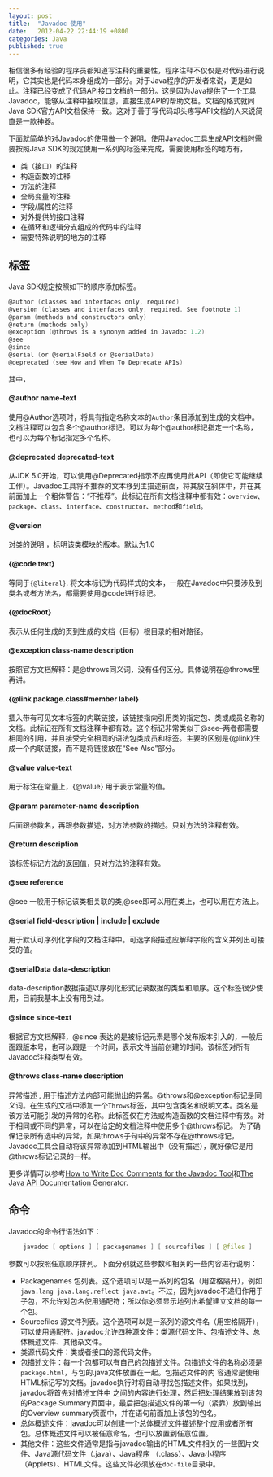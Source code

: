 ```yaml
---
layout: post
title:  "Javadoc 使用"
date:   2012-04-22 22:44:19 +0800
categories: Java
published: true
---
```

相信很多有经验的程序员都知道写注释的重要性，程序注释不仅仅是对代码进行说明，它其实也是代码本身组成的一部分。对于Java程序的开发者来说，更是如此。注释已经变成了代码API接口文档的一部分。这是因为Java提供了一个工具Javadoc，能够从注释中抽取信息，直接生成API的帮助文档。文档的格式就同Java SDK官方API文档保持一致。这对于善于写代码却头疼写API文档的人来说简直是一款神器。

下面就简单的对Javadoc的使用做一个说明。使用Javadoc工具生成API文档时需要按照Java SDK的规定使用一系列的标签来完成，需要使用标签的地方有，<br>

+ 类（接口）的注释
+ 构造函数的注释
+ 方法的注释
+ 全局变量的注释
+ 字段/属性的注释
+ 对外提供的接口注释
+ 在循环和逻辑分支组成的代码中的注释
+ 需要特殊说明的地方的注释


## 标签
Java SDK规定按照如下的顺序添加标签。

```c
@author (classes and interfaces only, required)
@version (classes and interfaces only, required. See footnote 1)
@param (methods and constructors only)
@return (methods only)
@exception (@throws is a synonym added in Javadoc 1.2)
@see
@since
@serial (or @serialField or @serialData)
@deprecated (see How and When To Deprecate APIs)
```
其中，

#### @author name-text
使用@Author选项时，将具有指定名称文本的`Author`条目添加到生成的文档中。文档注释可以包含多个@author标记。可以为每个@author标记指定一个名称，也可以为每个标记指定多个名称。
#### @deprecated deprecated-text
从JDK 5.0开始，可以使用@Deprecated指示不应再使用此API（即使它可能继续工作）。Javadoc工具将不推荐的文本移到主描述前面，将其放在斜体中，并在其前面加上一个粗体警告：“不推荐”。此标记在所有文档注释中都有效：`overview`、`package`、`class`、`interface`、`constructor`、`method`和`field`。 
#### @version
对类的说明 ，标明该类模块的版本。默认为1.0
#### {@code  text}
等同于<code>{@literal}</code>. 将文本标记为代码样式的文本，一般在Javadoc中只要涉及到类名或者方法名，都需要使用@code进行标记。
#### {@docRoot}
表示从任何生成的页到生成的文档（目标）根目录的相对路径。
#### @exception  class-name  description
按照官方文档解释：是@throws同义词，没有任何区分。具体说明在@throws里再讲。
#### {@link  package.class#member  label}
插入带有可见文本标签的内联链接，该链接指向引用类的指定包、类或成员名称的文档。此标记在所有文档注释中都有效。这个标记非常类似于@see–两者都需要相同的引用，并且接受完全相同的语法包类成员和标签。主要的区别是{@link}生成一个内联链接，而不是将链接放在“See Also”部分。
#### @value value-text
用于标注在常量上，{@value} 用于表示常量的值。
#### @param  parameter-name description
后面跟参数名，再跟参数描述，对方法参数的描述。只对方法的注释有效。
#### @return  description
该标签标记方法的返回值，只对方法的注释有效。
#### @see  reference
@see 一般用于标记该类相关联的类,@see即可以用在类上，也可以用在方法上。
#### @serial  field-description | include | exclude
用于默认可序列化字段的文档注释中。可选字段描述应解释字段的含义并列出可接受的值。
#### @serialData  data-description
data-description数据描述以序列化形式记录数据的类型和顺序。这个标签很少使用，目前我基本上没有用到过。
#### @since  since-text
根据官方文档解释，@since 表达的是被标记元素是哪个发布版本引入的，一般后面跟版本号，也可以跟是一个时间，表示文件当前创建的时间。该标签对所有Javadoc注释类型有效。
#### @throws  class-name  description
异常描述 , 用于描述方法内部可能抛出的异常。@throws和@exception标记是同义词。在生成的文档中添加一个`Throws`标签，其中包含类名和说明文本。类名是该方法可能引发的异常的名称。此标签仅在方法或构造函数的文档注释中有效。对于相同或不同的异常，可以在给定的文档注释中使用多个@throws标记。
为了确保记录所有选中的异常，如果throws子句中的异常不存在@throws标记，Javadoc工具会自动将该异常添加到HTML输出中（没有描述），就好像它是用@throws标记记录的一样。

更多详情可以参考[How to Write Doc Comments for the Javadoc Tool](https://www.oracle.com/technical-resources/articles/java/javadoc-tool.html)和[The Java API Documentation Generator](https://docs.oracle.com/javase/7/docs/technotes/tools/windows/javadoc.html#author).

## 命令
Javadoc的命令行语法如下：
```java
    javadoc [ options ] [ packagenames ] [ sourcefiles ] [ @files ]
```
参数可以按照任意顺序排列。下面分别就这些参数和相关的一些内容进行说明：
+ Packagenames 包列表。这个选项可以是一系列的包名（用空格隔开），例如`java.lang java.lang.reflect java.awt`。不过，因为javadoc不递归作用于子包，不允许对包名使用通配符；所以你必须显示地列出希望建立文档的每一个包。
+ Sourcefiles 源文件列表。这个选项可以是一系列的源文件名（用空格隔开），可以使用通配符。javadoc允许四种源文件：类源代码文件、包描述文件、总体概述文件、其他杂文件。
+ 类源代码文件：类或者接口的源代码文件。
+ 包描述文件：每一个包都可以有自己的包描述文件。包描述文件的名称必须是`package.html`，与包的.java文件放置在一起。包描述文件的内 容通常是使用HTML标记写的文档。javadoc执行时将自动寻找包描述文件。如果找到，javadoc将首先对描述文件中<body> </body>之间的内容进行处理，然后把处理结果放到该包的Package Summary页面中，最后把包描述文件的第一句（紧靠<body>）放到输出的Overview summary页面中，并在语句前面加上该包的包名。
+  总体概述文件：javadoc可以创建一个总体概述文件描述整个应用或者所有包。总体概述文件可以被任意命名，也可以放置到任意位置。
+  其他文件：这些文件通常是指与javadoc输出的HTML文件相关的一些图片文件、Java源代码文件（.java）、Java程序 （.class）、Java小程序（Applets）、HTML文件。这些文件必须放在`doc-file`目录中。